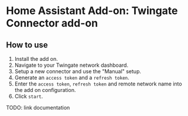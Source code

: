 # Home Assistant Add-on: Twingate Connector add-on

## How to use

1. Install the add on.
2. Navigate to your Twingate network dashboard.
3. Setup a new connector and use the "Manual" setup.
4. Generate an `access token` and a `refresh token`.
5. Enter the `access token`, `refresh token` and remote network name into the add on configuration.
6. Click `start`.

TODO: link documentation
